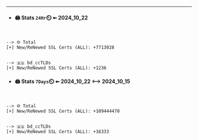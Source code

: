 

---
- #### 🖨️ **Stats** `24Hr`⏲️ ➼ 2024_10_22
```console


--> 🌐 Total
[+] New/ReNewed SSL Certs (ALL): +7713028


--> 🇧🇩 bd_ccTLDs
[+] New/ReNewed SSL Certs (ALL): +1236

```

- #### 🖨️ **Stats** `7Days`⏲️ ➼ 2024_10_22 <--> 2024_10_15
```console


--> 🌐 Total
[+] New/ReNewed SSL Certs (ALL): +109444470


--> 🇧🇩 bd_ccTLDs
[+] New/ReNewed SSL Certs (ALL): +16333

```

